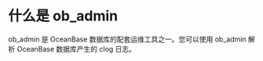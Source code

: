 # 什么是 ob_admin

ob_admin 是 OceanBase 数据库的配套运维工具之一。您可以使用 ob_admin 解析 OceanBase 数据库产生的 clog 日志。

<!-- ## 如何获取 ob_admin

ob_admin 的二进制可运行文件通常会和 OceanBase 数据库一起发版。即每个版本的
OceanBase 数据库都会有一个对应的 ob_admin。

方法一：通过源码编译获取ob_admin。
方法二：可通过官网下载获取ob_admin。
TODO: 开发中，获取方式待定 -->
